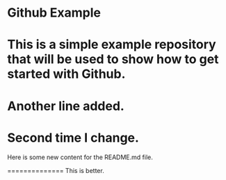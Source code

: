 Github Example 
==============

This is a simple example repository that will be used to show how to get started with Github.
==============
Another line added.
==============
Second time I change.
==============
Here is some new content for the README.md file.

==============
This is better.
